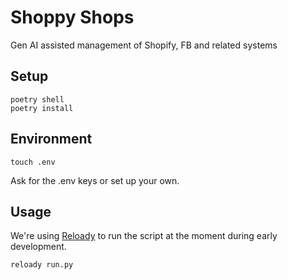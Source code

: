 # Shoppy Shops

Gen AI assisted management of Shopify, FB and related systems



## Setup

```
poetry shell
poetry install
```
## Environment

```
touch .env
```

Ask for the .env keys or set up your own.

## Usage

We're using [Reloady](https://reloady.dev/) to run the script at the moment during early development.

```
reloady run.py
```